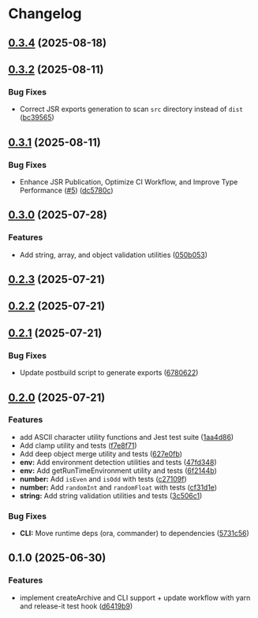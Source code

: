 # Changelog

## [0.3.4](https://github.com/teneplaysofficial/js-utils-kit/compare/v0.3.2...v0.3.4) (2025-08-18)

## [0.3.2](https://github.com/teneplaysofficial/js-utils-kit/compare/v0.3.1...v0.3.2) (2025-08-11)

### Bug Fixes

- Correct JSR exports generation to scan `src` directory instead of `dist` ([bc39565](https://github.com/teneplaysofficial/js-utils-kit/commit/bc39565d326a77900ea5c3e64ff7c676e7f10166))

## [0.3.1](https://github.com/teneplaysofficial/js-utils-kit/compare/v0.3.0...v0.3.1) (2025-08-11)

### Bug Fixes

- Enhance JSR Publication, Optimize CI Workflow, and Improve Type Performance ([#5](https://github.com/teneplaysofficial/js-utils-kit/issues/5)) ([dc5780c](https://github.com/teneplaysofficial/js-utils-kit/commit/dc5780c7459910205df1348d7a71030f39cea3d8))

## [0.3.0](https://github.com/teneplaysofficial/js-utils-kit/compare/v0.2.3...v0.3.0) (2025-07-28)

### Features

- Add string, array, and object validation utilities ([050b053](https://github.com/teneplaysofficial/js-utils-kit/commit/050b0538bd0955722f194409e8e13e7118dfd9be))

## [0.2.3](https://github.com/TenEplaysOfficial/js-utils-kit/compare/v0.2.2...v0.2.3) (2025-07-21)

## [0.2.2](https://github.com/TenEplaysOfficial/js-utils-kit/compare/v0.2.1...v0.2.2) (2025-07-21)

## [0.2.1](https://github.com/TenEplaysOfficial/js-utils-kit/compare/v0.2.0...v0.2.1) (2025-07-21)

### Bug Fixes

- Update postbuild script to generate exports ([6780622](https://github.com/TenEplaysOfficial/js-utils-kit/commit/6780622fae2a40eacaef35c1ed865a51b9037a3d))

## [0.2.0](https://github.com/TenEplaysOfficial/js-utils-kit/compare/v0.1.0...v0.2.0) (2025-07-21)

### Features

- add ASCII character utility functions and Jest test suite ([1aa4d86](https://github.com/TenEplaysOfficial/js-utils-kit/commit/1aa4d869634100887688280358cc4d6397fc0cc8))
- Add clamp utility and tests ([f7e8f71](https://github.com/TenEplaysOfficial/js-utils-kit/commit/f7e8f71221b75ad3330e0f60553a0e3ca9486a74))
- Add deep object merge utility and tests ([627e0fb](https://github.com/TenEplaysOfficial/js-utils-kit/commit/627e0fbb76ba7b76370eff4a2287cd6cb862c07a))
- **env:** Add environment detection utilities and tests ([47fd348](https://github.com/TenEplaysOfficial/js-utils-kit/commit/47fd348f097a619998da4ce16e1f276a769b89da))
- **env:** Add getRunTimeEnvironment utility and tests ([6f2144b](https://github.com/TenEplaysOfficial/js-utils-kit/commit/6f2144babcdf3f96e94a864e57c1ba5de4d69ce8))
- **number:** Add `isEven` and `isOdd` with tests ([c27109f](https://github.com/TenEplaysOfficial/js-utils-kit/commit/c27109fc9da08fe77dd0dfc332efdffcebb9e923))
- **number:** Add `randomInt` and `randomFloat` with tests ([cf31d1e](https://github.com/TenEplaysOfficial/js-utils-kit/commit/cf31d1e551adfc3e7c83899beef087170025bf95))
- **string:** Add string validation utilities and tests ([3c506c1](https://github.com/TenEplaysOfficial/js-utils-kit/commit/3c506c15a6c4d6ed7391443a1f3499a7ed977f79))

### Bug Fixes

- **CLI:** Move runtime deps (ora, commander) to dependencies ([5731c56](https://github.com/TenEplaysOfficial/js-utils-kit/commit/5731c568480893b53abb0d22f1d97fb7b461bfe0))

## 0.1.0 (2025-06-30)

### Features

- implement createArchive and CLI support + update workflow with yarn and release-it test hook ([d6419b9](https://github.com/TenEplaysOfficial/js-utils-kit/commit/d6419b97bac4662ea8edc4af519f18e1b7279688))
